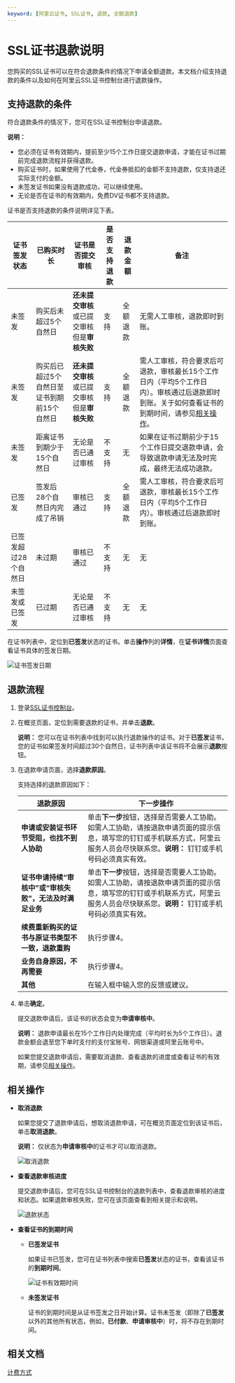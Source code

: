 ```yaml
---
keyword: [阿里云证书, SSL证书, 退款, 全额退款]
---
```


# SSL证书退款说明

您购买的SSL证书可以在符合退款条件的情况下申请全额退款。本文档介绍支持退款的条件以及如何在阿里云SSL证书控制台进行退款操作。

## 支持退款的条件

符合退款条件的情况下，您可在SSL证书控制台申请退款。

**说明：**

-   您必须在证书有效期内，提前至少15个工作日提交退款申请，才能在证书过期前完成退款流程并获得退款。
-   购买证书时，如果使用了代金券，代金券抵扣的金额不支持退款，仅支持退还实际支付的金额。
-   未签发证书如果没有退款成功，可以继续使用。
-   无论是否在证书的有效期内，免费DV证书都不支持退款。

证书是否支持退款的条件说明详见下表。

|证书签发状态|已购买时长|证书是否提交审核|是否支持退款|退款金额|备注|
|------|-----|--------|------|----|--|
|未签发|购买后未超过5个自然日|**还未提交审核**或已提交审核但是**审核失败**|支持|全额退款|无需人工审核，退款即时到账。|
|未签发|购买后已超过5个自然日至证书到期前15个自然日|**还未提交审核**或已提交审核但是**审核失败**|支持|全额退款|需人工审核，符合要求后可退款，审核最长15个工作日内（平均5个工作日内）。审核通过后退款即时到账。关于如何查看证书的到期时间，请参见[相关操作](#section_tgl_wo3_23d)。|
|未签发|距离证书到期少于15个自然日|无论是否已通过审核|不支持|无|如果在证书过期前少于15个工作日提交退款申请，会导致退款申请无法及时完成，最终无法成功退款。|
|已签发|签发后28个自然日内完成了吊销|审核已通过|支持|全额退款|需人工审核，符合要求后可退款，审核最长15个工作日内（平均5个工作日内）。审核通过后退款即时到账。|
|已签发超过28个自然日|未过期|审核已通过|不支持|无|无|
|未签发或已签发|已过期|无论是否已通过审核|不支持|无|无|

在证书列表中，定位到**已签发**状态的证书。单击**操作**列的**详情**，在**证书详情**页面查看证书具体的签发日期。

![证书签发日期](https://static-aliyun-doc.oss-accelerate.aliyuncs.com/assets/img/zh-CN/8274019951/p136003.png)

## 退款流程

1.  登录[SSL证书控制台](https://yundunnext.console.aliyun.com/?p=cas)。

2.  在概览页面，定位到需要退款的证书，并单击**退款**。

    **说明：** 您可以在证书列表中找到可以执行退款操作的证书。对于**已签发**证书，您的证书如果签发时间超过30个自然日，证书列表中该证书将不会展示**退款**按钮。

3.  在退款申请页面，选择**退款原因**。

    支持选择的退款原因如下：

    |退款原因|下一步操作|
    |----|-----|
    |**申请或安装证书环节受阻，也找不到人协助**|单击**下一步**按钮，选择是否需要人工协助。如需人工协助，请按退款申请页面的提示信息，填写您的钉钉或手机联系方式，阿里云服务人员会尽快联系您。**说明：** 钉钉或手机号码必须真实有效。 |
    |**证书申请持续“审核中”或“审核失败”，无法及时满足业务**|单击**下一步**按钮，选择是否需要人工协助。如需人工协助，请按退款申请页面的提示信息，填写您的钉钉或手机联系方式，阿里云服务人员会尽快联系您。**说明：** 钉钉或手机号码必须真实有效。 |
    |**续费重新购买的证书与原证书类型不一致，退款重购**|执行步骤4。|
    |**业务自身原因，不再需要**|执行步骤4。|
    |**其他**|在输入框中输入您的反馈或建议。|

4.  单击**确定**。

    提交退款申请后，该证书的状态会变为**申请审核中**。

    **说明：** 退款申请最长在15个工作日内处理完成（平均时长为5个工作日）。退款金额会退至您下单时支付的支付宝账号、网银渠道或阿里云账号中。

    如果您提交退款申请后，需要取消退款、查看退款的进度或查看证书的有效期，请参见[相关操作](#section_tgl_wo3_23d)。


## 相关操作

-   **取消退款**

    如果您提交了退款申请后，想取消退款申请，可在概览页面定位到该证书后，单击**取消退款**。

    **说明：** 仅状态为**申请审核中**的证书才可以取消退款。

    ![取消退款](https://static-aliyun-doc.oss-accelerate.aliyuncs.com/assets/img/zh-CN/8274019951/p97650.png)

-   **查看退款审核进度**

    提交退款申请后，您可在SSL证书控制台的退款列表中，查看退款审核的进度和状态。如果退款审核失败，您可在该页面查看到相关提示和说明。

    ![退款状态](https://static-aliyun-doc.oss-accelerate.aliyuncs.com/assets/img/zh-CN/9274019951/p132844.png)

-   **查看证书的到期时间**
    -   **已签发证书**

        如果证书已签发，您可在证书列表中搜索**已签发**状态的证书，查看该证书的**到期时间**。

        ![证书有效期时间](https://static-aliyun-doc.oss-accelerate.aliyuncs.com/assets/img/zh-CN/9274019951/p101277.png)

    -   **未签发证书**

        证书的到期时间是从证书签发之日开始计算。证书未签发（即除了**已签发**以外的其他所有状态，例如，**已付款**、**申请审核中**）时，将不存在到期时间。


## 相关文档

[计费方式](/cn.zh-CN/计量计费/计费方式.md)

